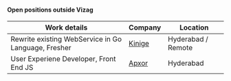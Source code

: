 #### Open positions outside Vizag

| Work details | Company | Location |    
| --- | --- | --- |    
| Rewrite existing WebService in Go Language, Fresher | [Kinige](kinige.com) | Hyderabad / Remote |   
| User Experiene Developer, Front End JS | [Apxor](www.apxor.com) | Hyderabad |   
